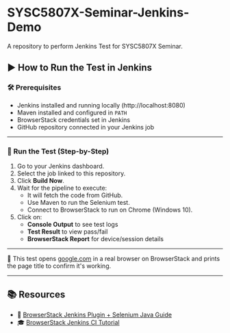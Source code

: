 # SYSC5807X-Seminar-Jenkins-Demo
A repository to perform Jenkins Test for SYSC5807X Seminar.

## ▶️ How to Run the Test in Jenkins

### 🛠 Prerequisites
- Jenkins installed and running locally (http://localhost:8080)
- Maven installed and configured in `PATH`
- BrowserStack credentials set in Jenkins
- GitHub repository connected in your Jenkins job

---

### 🚀 Run the Test (Step-by-Step)

1. Go to your Jenkins dashboard.
2. Select the job linked to this repository.
3. Click **Build Now**.
4. Wait for the pipeline to execute:
   - It will fetch the code from GitHub.
   - Use Maven to run the Selenium test.
   - Connect to BrowserStack to run on Chrome (Windows 10).
5. Click on:
   - **Console Output** to see test logs
   - **Test Result** to view pass/fail
   - **BrowserStack Report** for device/session details

---

🎯 This test opens [google.com](https://www.google.com) in a real browser on BrowserStack and prints the page title to confirm it's working.


---

## 📚 Resources

- 🔗 [BrowserStack Jenkins Plugin + Selenium Java Guide](https://www.browserstack.com/docs/automate/selenium/jenkins)
- 🎓 [BrowserStack Jenkins CI Tutorial](https://www.browserstack.com/guide/continuous-integration-with-jenkins-tutorial)
